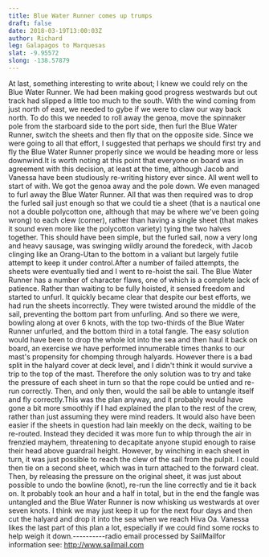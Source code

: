 ```yaml
---
title: Blue Water Runner comes up trumps
draft: false
date: 2018-03-19T13:00:03Z
author: Richard 
leg: Galapagos to Marquesas 
slat: -9.95572 
slong: -138.57879 
---
```

At last, something interesting to write about; I knew we could rely on the Blue Water Runner. We had been making good progress westwards but out track had slipped a little too much to the south. With the wind coming from just north of east, we needed to gybe if we were to claw our way back north. To do this we needed to roll away the genoa, move the spinnaker pole from the starboard side to the port side, then furl the Blue Water Runner, switch the sheets and then fly that on the opposite side. Since we were going to all that effort, I suggested that perhaps we should first try and fly the Blue Water Runner properly since we would be heading more or less downwind.It is worth noting at this point that everyone on board was in agreement with this decision, at least at the time, although Jacob and Vanessa have been studiously re-writing history ever since. All went well to start of with. We got the genoa away and the pole down. We even managed to furl away the Blue Water Runner. All that was then required was to drop the furled sail just enough so that we could tie a sheet (that is a nautical one not a double polycotton one, although that may be where we've been going wrong) to each clew (corner), rather than having a single sheet (that makes it sound even more like the polycotton variety) tying the two halves together. This should have been simple, but the furled sail, now a very long and heavy sausage, was swinging wildly around the foredeck, with Jacob clinging like an Orang-Utan to the bottom in a valiant but largely futile attempt to keep it under control.After a number of failed attempts, the sheets were eventually tied and I went to re-hoist the sail. The Blue Water Runner has a number of character flaws, one of which is a complete lack of patience. Rather than waiting to be fully hoisted, it sensed freedom and started to unfurl. It quickly became clear that despite our best efforts, we had run the sheets incorrectly. They were twisted around the middle of the sail, preventing the bottom part from unfurling. And so there we were, bowling along at over 6 knots, with the top two-thirds of the Blue Water Runner unfurled, and the bottom third in a total fangle. The easy solution would have been to drop the whole lot into the sea and then haul it back on board, an exercise we have performed innumerable times thanks to our mast's propensity for chomping through halyards. However there is a bad split in the halyard cover at deck level, and I didn't think it would survive a trip to the top of the mast. Therefore the only solution was to try and take the pressure of each sheet in turn so that the rope could be untied and re-run correctly. Then, and only then, would the sail be able to untangle itself and fly correctly.This was the plan anyway, and it probably would have gone a bit more smoothly if I had explained the plan to the rest of the crew, rather than just assuming they were mind readers. It would also have been easier if the sheets in question had lain meekly on the deck, waiting to be re-routed. Instead they decided it was more fun to whip through the air in frenzied mayhem, threatening to decapitate anyone stupid enough to raise their head above guardrail height. However, by winching in each sheet in turn, it was just possible to reach the clew of the sail from the pulpit. I could then tie on a second sheet, which was in turn attached to the forward cleat. Then, by releasing the pressure on the original sheet, it was just about possible to undo the bowline (knot), re-run the line correctly and tie it back on. It probably took an hour and a half in total, but in the end the fangle was untangled and the Blue Water Runner is now whisking us westwards at over seven knots. I think we may just keep it up for the next four days and then cut the halyard and drop it into the sea when we reach Hiva Oa. Vanessa likes the last part of this plan a lot, especially if we could find some rocks to help weigh it down.----------radio email processed by SailMailfor information see:  http://www.sailmail.com